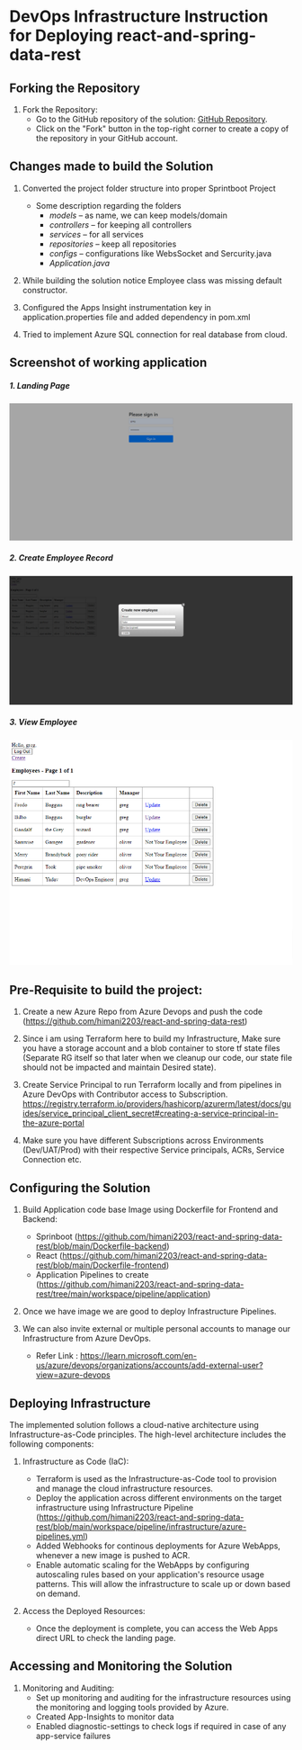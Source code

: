 # DevOps Infrastructure Instruction for Deploying react-and-spring-data-rest

## Forking the Repository

1. Fork the Repository:
    - Go to the GitHub repository of the solution: [GitHub Repository](https://github.com/himani2203/react-and-spring-data-rest).
    - Click on the "Fork" button in the top-right corner to create a copy of the repository in your GitHub account.

## Changes made to build the Solution 

1. Converted the project folder structure into proper Sprintboot Project 
   - Some description regarding the folders
     - *models* – as name, we can keep models/domain
     - *controllers* – for keeping all controllers
     - *services* – for all services
     - *repositories* – keep all repositories
     - *configs* – configurations like WebsSocket and Sercurity.java
     - *Application.java*

2. While building the solution notice Employee class was missing default constructor.
3. Configured the Apps Insight instrumentation key in application.properties file and added dependency in pom.xml
4. Tried to implement Azure SQL connection for real database from cloud.


## Screenshot of working application

##### 1. Landing Page
   ![landingPage](src/main/resources/images/Please-sign-in.png)
##### 2. Create Employee Record
   ![CreateRecords](src/main/resources/images/ReactJS-Spring-Data-REST.png)
##### 3. View Employee
   ![ViewEmployeeRecords](src/main/resources/images/ReactJS-Spring-Data-REST1.png)
## Pre-Requisite to build the project:

1. Create a new Azure Repo from Azure Devops and push the code (https://github.com/himani2203/react-and-spring-data-rest)

2. Since i am using Terraform here to build my Infrastructure, Make sure you have a storage account and a blob container to store tf state files (Separate RG itself so that later when we cleanup our code, our state file should not be impacted and maintain Desired state).

3. Create Service Principal to run Terraform locally and from pipelines in Azure DevOps with Contributor access to Subscription. https://registry.terraform.io/providers/hashicorp/azurerm/latest/docs/guides/service_principal_client_secret#creating-a-service-principal-in-the-azure-portal

4.  Make sure you have different Subscriptions across Environments (Dev/UAT/Prod) with their respective Service principals, ACRs, Service Connection etc.

## Configuring the Solution

1. Build Application code base Image using Dockerfile for Frontend and Backend:
    - Sprinboot (https://github.com/himani2203/react-and-spring-data-rest/blob/main/Dockerfile-backend)
    - React (https://github.com/himani2203/react-and-spring-data-rest/blob/main/Dockerfile-frontend)
    - Application Pipelines to create (https://github.com/himani2203/react-and-spring-data-rest/tree/main/workspace/pipeline/application)

2. Once we have image we are good to deploy Infrastructure Pipelines.

3. We can also invite external or multiple personal accounts to manage our Infrastructure from Azure DevOps.
    - Refer Link : https://learn.microsoft.com/en-us/azure/devops/organizations/accounts/add-external-user?view=azure-devops

## Deploying Infrastructure

The implemented solution follows a cloud-native architecture using Infrastructure-as-Code principles. The high-level architecture includes the following components:

1. Infrastructure as Code (IaC):
    - Terraform is used as the Infrastructure-as-Code tool to provision and manage the cloud infrastructure resources.
    - Deploy the application across different environments on the target infrastructure using Infrastructure Pipeline (https://github.com/himani2203/react-and-spring-data-rest/blob/main/workspace/pipeline/infrastructure/azure-pipelines.yml)
    - Added Webhooks for continous deployments for Azure WebApps, whenever a new image is pushed to ACR.
    - Enable automatic scaling for the WebApps by configuring autoscaling rules based on your application's resource usage patterns. This will allow the infrastructure to scale up or down based on demand.

2. Access the Deployed Resources:
    - Once the deployment is complete, you can access the Web Apps direct URL to check the landing page.

## Accessing and Monitoring the Solution

1. Monitoring and Auditing:
    - Set up monitoring and auditing for the infrastructure resources using the monitoring and logging tools provided by Azure.
    - Created App-Insights to monitor data
    - Enabled diagnostic-settings to check logs if required in case of any app-service failures
